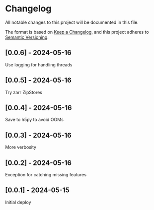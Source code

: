 # Changelog
All notable changes to this project will be documented in this file.

The format is based on [Keep a Changelog](https://keepachangelog.com/en/1.0.0/),
and this project adheres to [Semantic Versioning](https://semver.org/spec/v2.0.0.html).

## [0.0.6] - 2024-05-16
Use logging for handling threads

## [0.0.5] - 2024-05-16
Try zarr ZipStores

## [0.0.4] - 2024-05-16
Save to h5py to avoid OOMs

## [0.0.3] - 2024-05-16
More verbosity

## [0.0.2] - 2024-05-16
Exception for catching missing features

## [0.0.1] - 2024-05-15
Initial deploy
